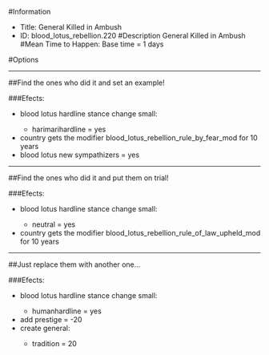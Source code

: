 #Information
 - Title: General Killed in Ambush
 - ID: blood_lotus_rebellion.220
#Description
General Killed in Ambush
#Mean Time to Happen:
Base time = 1 days

#Options

___
##Find the ones who did it and set an example!

###Efects:<ul><li>blood lotus hardline stance change small:</li><ul><li>harimarihardline = yes</li></ul><li>country gets the modifier blood_lotus_rebellion_rule_by_fear_mod for 10 years</li><li>blood lotus new sympathizers = yes</li></ul>

___
##Find the ones who did it and put them on trial!

###Efects:<ul><li>blood lotus hardline stance change small:</li><ul><li>neutral = yes</li></ul><li>country gets the modifier blood_lotus_rebellion_rule_of_law_upheld_mod for 10 years</li></ul>

___
##Just replace them with another one...

###Efects:<ul><li>blood lotus hardline stance change small:</li><ul><li>humanhardline = yes</li></ul><li>add prestige = -20</li><li>create general:</li><ul><li>tradition = 20</li></ul></ul>
